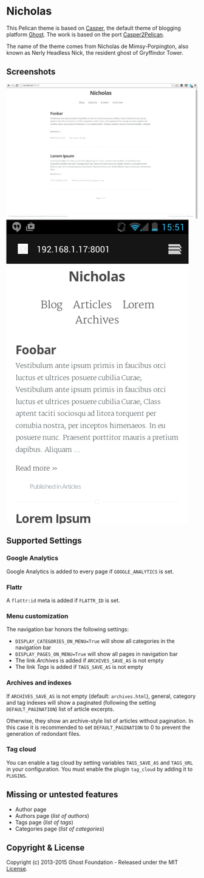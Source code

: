 # Nicholas

This Pelican theme is based on [Casper](https://github.com/TryGhost/Casper), the default theme of blogging platform [Ghost](https://github.com/TryGhost/Ghost).
The work is based on the port [Casper2Pelican](https://github.com/abr4xas/Casper2Pelican).

The name of the theme comes from Nicholas de Mimsy-Porpington, also known as Nerly Headless Nick, the resident ghost of Gryffindor Tower.

## Screenshots
![Desktop view](screenshot-desktop.png)
![Android view](screenshot-android.png)

## Supported Settings

### Google Analytics

Google Analytics is added to every page if `GOOGLE_ANALYTICS` is set.

### Flattr

A `flattr:id` meta is added if `FLATTR_ID` is set.

### Menu customization

The navigation bar honors the following settings:

 * `DISPLAY_CATEGORIES_ON_MENU=True` will show all categories in the navigation bar
 * `DISPLAY_PAGES_ON_MENU=True` will show all pages in navigation bar
 * The link _Archives_ is added if `ARCHIVES_SAVE_AS` is not empty
 * The link _Tags_ is added if `TAGS_SAVE_AS` is not empty

### Archives and indexes

If `ARCHIVES_SAVE_AS` is not empty (default: `archives.html`), general, category and tag indexes will show a paginated (following the setting `DEFAULT_PAGINATION`) list of article excerpts.

Otherwise, they show an archive-style list of articles without pagination. In this case it is recommended to set `DEFAULT_PAGINATION` to 0 to prevent the generation of redondant files.

### Tag cloud

You can enable a tag cloud by setting variables `TAGS_SAVE_AS` and `TAGS_URL` in your configuration. You must enable the plugin `tag_cloud` by adding it to `PLUGINS`.

## Missing or untested features

 * Author page
 * Authors page (_list of authors_)
 * Tags page (_list of tags_)
 * Categories page (_list of categories_)

## Copyright & License

Copyright (c) 2013-2015 Ghost Foundation - Released under the MIT [License](LICENSE).
